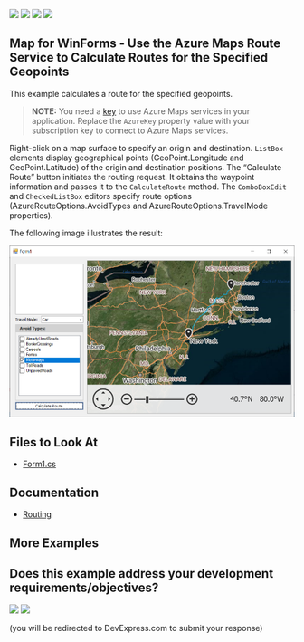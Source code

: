 <!-- default badges list -->
![](https://img.shields.io/endpoint?url=https://codecentral.devexpress.com/api/v1/VersionRange/888575413/24.2.1%2B)
[![](https://img.shields.io/badge/Open_in_DevExpress_Support_Center-FF7200?style=flat-square&logo=DevExpress&logoColor=white)](https://supportcenter.devexpress.com/ticket/details/T1263357)
[![](https://img.shields.io/badge/📖_How_to_use_DevExpress_Examples-e9f6fc?style=flat-square)](https://docs.devexpress.com/GeneralInformation/403183)
[![](https://img.shields.io/badge/💬_Leave_Feedback-feecdd?style=flat-square)](#does-this-example-address-your-development-requirementsobjectives)
<!-- default badges end -->
## Map for WinForms - Use the Azure Maps Route Service to Calculate Routes for the Specified Geopoints

This example calculates a route for the specified geopoints.

> **NOTE:** You need a [key](https://learn.microsoft.com/en-us/azure/azure-maps/quick-demo-map-app#get-the-subscription-key-for-your-account) to use Azure Maps services in your application. Replace the `AzureKey` property value with your subscription key to connect to Azure Maps services.

Right-click on a map surface to specify an origin and destination. `ListBox` elements display geographical points (GeoPoint.Longitude and GeoPoint.Latitude) of the origin and destination positions. The “Calculate Route” button initiates the routing request. It obtains the waypoint information and passes it to the `CalculateRoute` method. The `ComboBoxEdit` and `CheckedListBox` editors specify route options (AzureRouteOptions.AvoidTypes and AzureRouteOptions.TravelMode properties).

The following image illustrates the result:

![Map](/images/mapImage.png)

## Files to Look At

* [Form1.cs](./CS/Form1.cs) 

## Documentation

* [Routing](https://docs.devexpress.com/WindowsForms/16713/controls-and-libraries/map-control/gis-data/routing?v=24.2)

## More Examples 

<!-- feedback -->
## Does this example address your development requirements/objectives?

[<img src="https://www.devexpress.com/support/examples/i/yes-button.svg"/>](https://www.devexpress.com/support/examples/survey.xml?utm_source=github&utm_campaign=map-for-winforms-azure-routing&~~~was_helpful=yes) [<img src="https://www.devexpress.com/support/examples/i/no-button.svg"/>](https://www.devexpress.com/support/examples/survey.xml?utm_source=github&utm_campaign=map-for-winforms-azure-routing&~~~was_helpful=no)

(you will be redirected to DevExpress.com to submit your response)
<!-- feedback end -->
